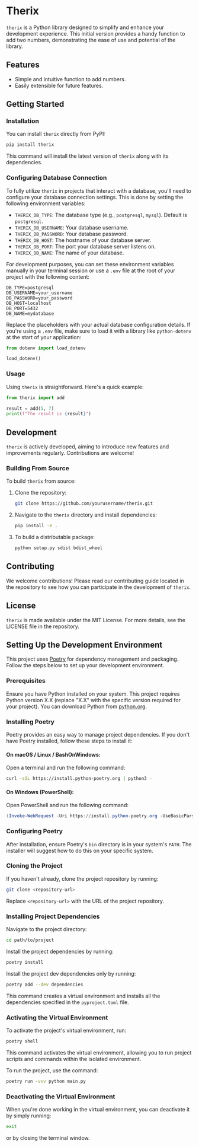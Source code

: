 # Therix

`therix` is a Python library designed to simplify and enhance your development experience. This initial version provides a handy function to add two numbers, demonstrating the ease of use and potential of the library.

## Features

- Simple and intuitive function to add numbers.
- Easily extensible for future features.

## Getting Started

### Installation

You can install `therix` directly from PyPI:

```sh
pip install therix
```

This command will install the latest version of `therix` along with its dependencies.

### Configuring Database Connection

To fully utilize `therix` in projects that interact with a database, you'll need to configure your database connection settings. This is done by setting the following environment variables:

- `THERIX_DB_TYPE`: The database type (e.g., `postgresql`, `mysql`). Default is `postgresql`.
- `THERIX_DB_USERNAME`: Your database username.
- `THERIX_DB_PASSWORD`: Your database password.
- `THERIX_DB_HOST`: The hostname of your database server.
- `THERIX_DB_PORT`: The port your database server listens on.
- `THERIX_DB_NAME`: The name of your database.

For development purposes, you can set these environment variables manually in your terminal session or use a `.env` file at the root of your project with the following content:

```plaintext
DB_TYPE=postgresql
DB_USERNAME=your_username
DB_PASSWORD=your_password
DB_HOST=localhost
DB_PORT=5432
DB_NAME=mydatabase
```

Replace the placeholders with your actual database configuration details. If you're using a `.env` file, make sure to load it with a library like `python-dotenv` at the start of your application:

```python
from dotenv import load_dotenv

load_dotenv()
```

### Usage

Using `therix` is straightforward. Here's a quick example:

```python
from therix import add

result = add(5, 7)
print(f"The result is {result}")
```

## Development

`therix` is actively developed, aiming to introduce new features and improvements regularly. Contributions are welcome!

### Building From Source

To build `therix` from source:

1. Clone the repository:
   ```sh
   git clone https://github.com/yourusername/therix.git
   ```

2. Navigate to the `therix` directory and install dependencies:
   ```sh
   pip install -e .
   ```

3. To build a distributable package:
   ```sh
   python setup.py sdist bdist_wheel
   ```

## Contributing

We welcome contributions! Please read our contributing guide located in the repository to see how you can participate in the development of `therix`.

## License

`therix` is made available under the MIT License. For more details, see the LICENSE file in the repository.

## Setting Up the Development Environment

This project uses [Poetry](https://python-poetry.org/) for dependency management and packaging. Follow the steps below to set up your development environment.

### Prerequisites

Ensure you have Python installed on your system. This project requires Python version X.X (replace "X.X" with the specific version required for your project). You can download Python from [python.org](https://www.python.org/downloads/).

### Installing Poetry

Poetry provides an easy way to manage project dependencies. If you don't have Poetry installed, follow these steps to install it:

#### On macOS / Linux / BashOnWindows:

Open a terminal and run the following command:

```bash
curl -sSL https://install.python-poetry.org | python3 -
```

#### On Windows (PowerShell):

Open PowerShell and run the following command:

```powershell
(Invoke-WebRequest -Uri https://install.python-poetry.org -UseBasicParsing).Content | py -
```

### Configuring Poetry

After installation, ensure Poetry's `bin` directory is in your system's `PATH`. The installer will suggest how to do this on your specific system.

### Cloning the Project

If you haven't already, clone the project repository by running:

```bash
git clone <repository-url>
```

Replace `<repository-url>` with the URL of the project repository.

### Installing Project Dependencies

Navigate to the project directory:

```bash
cd path/to/project
```

Install the project dependencies by running:

```bash
poetry install

```
Install the project dev dependencies only by running:

```bash
poetry add --dev dependencies

```

This command creates a virtual environment and installs all the dependencies specified in the `pyproject.toml` file.

### Activating the Virtual Environment

To activate the project's virtual environment, run:

```bash
poetry shell
```

This command activates the virtual environment, allowing you to run project scripts and commands within the isolated environment.

To run the project, use the command:
```bash
poetry run -vvv python main.py
```

### Deactivating the Virtual Environment

When you're done working in the virtual environment, you can deactivate it by simply running:

```bash
exit
```

or by closing the terminal window.

